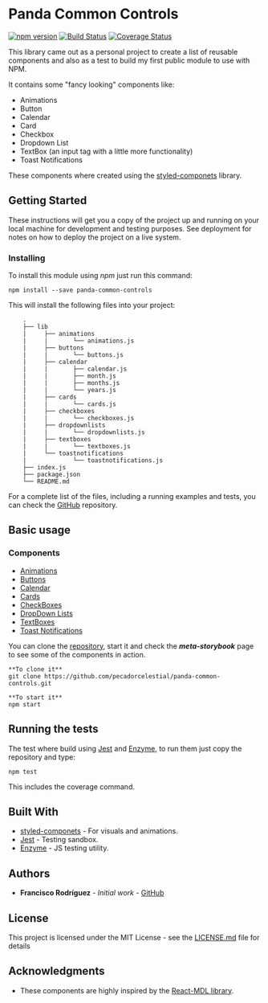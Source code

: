 # Panda Common Controls

[![npm version](https://badge.fury.io/js/panda-common-controls.svg)](https://badge.fury.io/js/panda-common-controls)
[![Build Status](https://travis-ci.org/pecadorcelestial/panda-common-controls.svg?branch=master)](https://travis-ci.org/pecadorcelestial/panda-common-controls)
[![Coverage Status](https://coveralls.io/repos/github/pecadorcelestial/panda-common-controls/badge.svg)](https://coveralls.io/github/pecadorcelestial/panda-common-controls)

This library came out as a personal project to create a list of reusable components and also as a test to build my first public module to use with NPM.

It contains some "fancy looking" components like:
- Animations
- Button
- Calendar
- Card
- Checkbox
- Dropdown List
- TextBox (an input tag with a little more functionality)
- Toast Notifications

These components where created using the [styled-componets](https://www.styled-components.com/) library.

## Getting Started

These instructions will get you a copy of the project up and running on your local machine for development and testing purposes. See deployment for notes on how to deploy the project on a live system.

### Installing

To install this module using *npm* just run this command:

```
npm install --save panda-common-controls
```

This will install the following files into your project:

```
    .
    ├── lib
    |     ├── animations
    |     |       └── animations.js
    |     ├── buttons
    |     |       └── buttons.js
    |     ├── calendar
    |     |       ├── calendar.js
    |     |       ├── month.js
    |     |       ├── months.js
    |     |       └── years.js
    |     ├── cards
    |     |       └── cards.js
    |     ├── checkboxes
    |     |       └── checkboxes.js
    |     ├── dropdownlists
    |     |       └── dropdownlists.js
    |     ├── textboxes
    |     |       └── textboxes.js
    |     └── toastnotifications
    |             └── toastnotifications.js
    ├── index.js
    ├── package.json
    └── README.md
```

For a complete list of the files, including a running examples and tests, you can check the [GitHub](https://github.com/pecadorcelestial/panda-common-controls) repository.

## Basic usage

### Components

* [Animations](https://github.com/pecadorcelestial/panda-common-controls/blob/master/docs/api/animations.md)
* [Buttons](https://github.com/pecadorcelestial/panda-common-controls/blob/master/docs/api/buttons.md)
* [Calendar](https://github.com/pecadorcelestial/panda-common-controls/blob/master/docs/api/calendar.md)
* [Cards](https://github.com/pecadorcelestial/panda-common-controls/blob/master/docs/api/cards.md)
* [CheckBoxes](https://github.com/pecadorcelestial/panda-common-controls/blob/master/docs/api/checkboxes.md)
* [DropDown Lists](https://github.com/pecadorcelestial/panda-common-controls/blob/master/docs/api/dropdownlists.md)
* [TextBoxes](https://github.com/pecadorcelestial/panda-common-controls/blob/master/docs/api/textboxes.md)
* [Toast Notifications](https://github.com/pecadorcelestial/panda-common-controls/blob/master/docs/api/toastnotifications.md)

You can clone the [repository](https://github.com/pecadorcelestial/panda-common-controls), start it and check the **_meta-storybook_** page to see some of the components in action.

```
**To clone it**
git clone https://github.com/pecadorcelestial/panda-common-controls.git

**To start it**
npm start
```

## Running the tests

The test where build using [Jest](https://jestjs.io/) and [Enzyme](https://github.com/airbnb/enzyme), to run them just copy the repository and type:

```
npm test
```

This includes the coverage command.

## Built With

* [styled-componets](https://www.styled-components.com/) - For visuals and animations.
* [Jest](https://jestjs.io/) - Testing sandbox.
* [Enzyme](https://github.com/airbnb/enzyme) - JS testing utility.

## Authors

* **Francisco Rodríguez** - *Initial work* - [GitHub](https://github.com/pecadorcelestial/)

## License

This project is licensed under the MIT License - see the [LICENSE.md](LICENSE.md) file for details

## Acknowledgments

* These components are highly inspired by the [React-MDL library](https://tleunen.github.io/react-mdl/).
